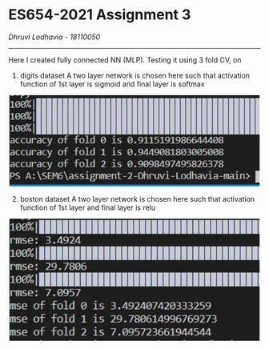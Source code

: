 # ES654-2021 Assignment 3

*Dhruvi Lodhavia* - *18110050*

------
Here I created fully connected NN (MLP).
Testing it using 3 fold CV, on

1. digits dataset
A two layer network is chosen here such that activation function of 1st layer is sigmoid and final layer is softmax
<p align = center>
<img width ="500" src ="./Q6_digits_3_fold.JPG">
</p>


2. boston dataset
A two layer network is chosen here such that activation function of 1st layer and final layer is relu
<p align = center>
<img width ="500" src ="./Q6_boston_3_fold.JPG">
</p>